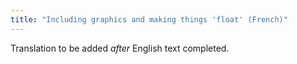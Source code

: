 ```yaml
---
title: "Including graphics and making things 'float' (French)"
---
```

Translation to be added _after_ English text completed.

